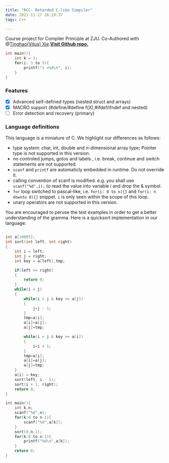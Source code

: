 ```yaml
---
title: "RCC: Retarded C-like Compiler"
date: 2021-11-17 16:29:37
tags: C++

---
```

Course project for Compiler Principle at ZJU. Co-Authored with @[Tinghao(Vitus) Xie](http://vtu.life/posts/2020/06/RCC/).[**Visit Github repo.**](https://github.com/Luke-Skycrawler/rcc/)
```C++
int main(){
    int k = 3;
    for(i: 3 to 5){
        printf("i =%d\n", i);
    }
}
```
<!-- more -->

### Features
- [x] Advanced self-defined types (nested struct and arrays)
- [x] MACRO support (#define/#define f(X),#ifdef/ifndef and nested)
- [ ] Error detection and recovery (primary)

### Language definitions

This language is a miniature of C. We highlight our differences as follows:
- type system: char, int, double and n-dimensional array type; Pointer type is not supported in this version.
- no controled jumps, gotos and labels , i.e. break, continue and switch statements are not supported.
- `scanf` and `printf` are automaticly embedded in runtime. Do not override it.
- calling convention of scanf is modified. e.g. you shall use `scanf("%d",i);` to read the value into variable i and drop the & symbol.
- `for` loop switched to pascal-like, i.e. `for(i: 0 to n){}` and `for(i: n downto 0){}` snippet. `i` is only seen within the scope of this loop.
- unary operators are not supported in this version.

You are encouraged to peruse the test examples in order to get a better understanding of the gramma. Here is a quicksort implementation in our language:
```C++

int a[10005];
int sort(int left, int right)
{
    int i = left;
    int j = right;
    int key = a[left],tmp;

    if(left >= right)
    {
        return 0;
    }
    while(i < j)
    {
        while(i < j & key <= a[j])
        {
            j=j - 1;
        }
        tmp=a[i];
        a[i]=a[j];
        a[j]=tmp;

        while(i < j & key >= a[i])
        {
            i=i + 1;
        }
        tmp=a[i];
        a[i]=a[j];
        a[j]=tmp;
    }
    a[i] = key;
    sort(left, i - 1);
    sort(i + 1, right);
    return 0;
}

int main(){
    int k,n;
    scanf("%d",n);
    for(k:0 to n-1){
        scanf("%d",a[k]);
    }
    sort(0,n-1);
    for(k:0 to n-1){
        printf("%d\n",a[k]);
    }
    return 0;
}


```


